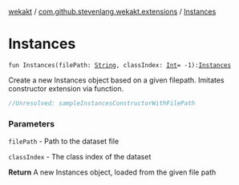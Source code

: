 [wekakt](../index.md) / [com.github.stevenlang.wekakt.extensions](index.md) / [Instances](./-instances.md)

# Instances

`fun Instances(filePath: `[`String`](https://kotlinlang.org/api/latest/jvm/stdlib/kotlin/-string/index.html)`, classIndex: `[`Int`](https://kotlinlang.org/api/latest/jvm/stdlib/kotlin/-int/index.html)` = -1): `[`Instances`](http://weka.sourceforge.net/doc.stable/weka/core/Instances.html)

Create a new Instances object based on a given filepath.
Imitates constructor extension via function.

``` kotlin
//Unresolved: sampleInstancesConstructorWithFilePath
```

### Parameters

`filePath` - Path to the dataset file

`classIndex` - The class index of the dataset

**Return**
A new Instances object, loaded from the given file path

